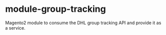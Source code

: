 # module-group-tracking

Magento2 module to consume the DHL group tracking API and provide it as a service.
